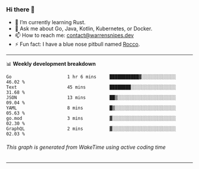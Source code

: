 ### Hi there 👋

- 🌱 I’m currently learning Rust.
- 💬 Ask me about Go, Java, Kotlin, Kubernetes, or Docker.
- 📫 How to reach me: contact@warrensnipes.dev
- ⚡ Fun fact: I have a blue nose pitbull named [Rocco](https://i.imgur.com/iLsSCKu.jpg).

-------

📊 **Weekly development breakdown**
<!--START_SECTION:waka-->

```text
Go                     1 hr 6 mins     ███████████▓░░░░░░░░░░░░░   46.02 %
Text                   45 mins         ████████░░░░░░░░░░░░░░░░░   31.68 %
JSON                   13 mins         ██▒░░░░░░░░░░░░░░░░░░░░░░   09.04 %
YAML                   8 mins          █▒░░░░░░░░░░░░░░░░░░░░░░░   05.63 %
go.mod                 3 mins          ▓░░░░░░░░░░░░░░░░░░░░░░░░   02.30 %
GraphQL                2 mins          ▓░░░░░░░░░░░░░░░░░░░░░░░░   02.03 %
```

<!--END_SECTION:waka-->
###### *This graph is generated from WakeTime using active coding time*
-------
